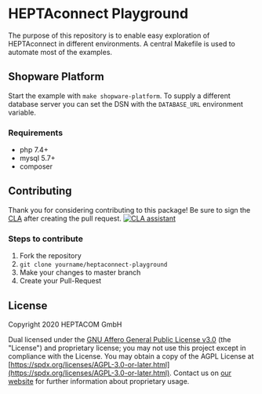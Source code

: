 # HEPTAconnect Playground

The purpose of this repository is to enable easy exploration of HEPTAconnect in different environments.
A central Makefile is used to automate most of the examples.

## Shopware Platform

Start the example with `make shopware-platform`.
To supply a different database server you can set the DSN with the `DATABASE_URL` environment variable.

### Requirements

* php 7.4+
* mysql 5.7+
* composer


## Contributing

Thank you for considering contributing to this package! Be sure to sign the [CLA](./CLA.md) after creating the pull request. [![CLA assistant](https://cla-assistant.io/readme/badge/HEPTACOM/heptaconnect-playground)](https://cla-assistant.io/HEPTACOM/heptaconnect-playground)


### Steps to contribute

1. Fork the repository
2. `git clone yourname/heptaconnect-playground`
3. Make your changes to master branch
4. Create your Pull-Request


## License

Copyright 2020 HEPTACOM GmbH

Dual licensed under the [GNU Affero General Public License v3.0](./LICENSE.md) (the "License") and proprietary license; you may not use this project except in compliance with the License.
You may obtain a copy of the AGPL License at [https://spdx.org/licenses/AGPL-3.0-or-later.html](https://spdx.org/licenses/AGPL-3.0-or-later.html).
Contact us on [our website](https://www.heptacom.de) for further information about proprietary usage.
